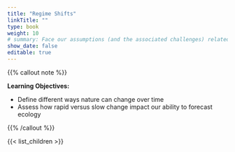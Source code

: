 ```yaml
---
title: "Regime Shifts"
linkTitle: ""
type: book
weight: 10
# summary: Face our assumptions (and the associated challenges) related to how quickly nature changes
show_date: false
editable: true
---
```


{{% callout note %}}

**Learning Objectives:**
* Define different ways nature can change over time 
* Assess how rapid versus slow change impact our ability to forecast ecology

{{% /callout %}}

{{< list_children >}}
